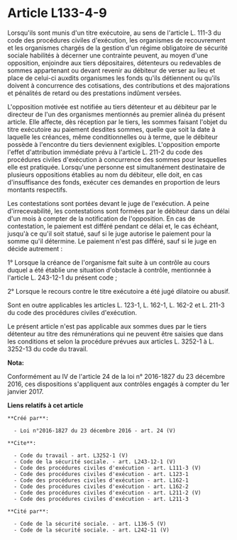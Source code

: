 # Article L133-4-9

Lorsqu'ils sont munis d'un titre exécutoire, au sens de l'article L. 111-3 du code des procédures civiles d'exécution, les
organismes de recouvrement et les organismes chargés de la gestion d'un régime obligatoire de sécurité sociale habilités à
décerner une contrainte peuvent, au moyen d'une opposition, enjoindre aux tiers dépositaires, détenteurs ou redevables de
sommes appartenant ou devant revenir au débiteur de verser au lieu et place de celui-ci auxdits organismes les fonds qu'ils
détiennent ou qu'ils doivent à concurrence des cotisations, des contributions et des majorations et pénalités de retard ou
des prestations indûment versées. 

L'opposition motivée est notifiée au tiers détenteur et au débiteur par le directeur de l'un des organismes mentionnés au
premier alinéa du présent article. Elle affecte, dès réception par le tiers, les sommes faisant l'objet du titre exécutoire
au paiement desdites sommes, quelle que soit la date à laquelle les créances, même conditionnelles ou à terme, que le
débiteur possède à l'encontre du tiers deviennent exigibles. L'opposition emporte l'effet d'attribution immédiate prévu à
l'article L. 211-2 du code des procédures civiles d'exécution à concurrence des sommes pour lesquelles elle est pratiquée.
Lorsqu'une personne est simultanément destinataire de plusieurs oppositions établies au nom du débiteur, elle doit, en cas
d'insuffisance des fonds, exécuter ces demandes en proportion de leurs montants respectifs. 

Les contestations sont portées devant le juge de l'exécution. A peine d'irrecevabilité, les contestations sont formées par le
débiteur dans un délai d'un mois à compter de la notification de l'opposition. En cas de contestation, le paiement est
différé pendant ce délai et, le cas échéant, jusqu'à ce qu'il soit statué, sauf si le juge autorise le paiement pour la somme
qu'il détermine. Le paiement n'est pas différé, sauf si le juge en décide autrement : 

1° Lorsque la créance de l'organisme fait suite à un contrôle au cours duquel a été établie une situation d'obstacle à
contrôle, mentionnée à l'article L. 243-12-1 du présent code ; 

2° Lorsque le recours contre le titre exécutoire a été jugé dilatoire ou abusif. 

Sont en outre applicables les articles L. 123-1, L. 162-1, L. 162-2 et L. 211-3 du code des procédures civiles d'exécution. 

Le présent article n'est pas applicable aux sommes dues par le tiers détenteur au titre des rémunérations qui ne peuvent être
saisies que dans les conditions et selon la procédure prévues aux articles L. 3252-1 à L. 3252-13 du code du travail.

**Nota:**

Conformément au IV de l'article 24 de la loi n° 2016-1827 du 23 décembre 2016, ces dispositions s'appliquent aux contrôles
engagés à compter du 1er janvier 2017.

**Liens relatifs à cet article**

	**Créé par**:

	  - Loi n°2016-1827 du 23 décembre 2016 - art. 24 (V)

	**Cite**:

	  - Code du travail - art. L3252-1 (V)
	  - Code de la sécurité sociale. - art. L243-12-1 (V)
	  - Code des procédures civiles d'exécution - art. L111-3 (V)
	  - Code des procédures civiles d'exécution - art. L123-1
	  - Code des procédures civiles d'exécution - art. L162-1
	  - Code des procédures civiles d'exécution - art. L162-2
	  - Code des procédures civiles d'exécution - art. L211-2 (V)
	  - Code des procédures civiles d'exécution - art. L211-3

	**Cité par**:

	  - Code de la sécurité sociale. - art. L136-5 (V)
	  - Code de la sécurité sociale. - art. L242-11 (V)
